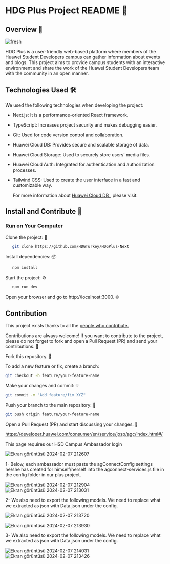 # HDG Plus Project README 🚀

## Overview 📜
![fresh](https://github.com/HDGTurkey/turbothrill/assets/61888196/67ae0c9e-f213-463d-abc4-092c911090ae)

HDG Plus is a user-friendly web-based platform where members of the Huawei Student Developers campus can gather information about events and blogs. This project aims to provide campus students with an interactive environment and share the work of the Huawei Student Developers team with the community in an open manner.

## Technologies Used 🛠️
We used the following technologies when developing the project:
- Next.js: It is a performance-oriented React framework.
- TypeScript: Increases project security and makes debugging easier.
- Git: Used for code version control and collaboration.
- Huawei Cloud DB: Provides secure and scalable storage of data.
- Huawei Cloud Storage: Used to securely store users' media files.
- Huawei Cloud Auth: Integrated for authentication and authorization processes.
- Tailwind CSS: Used to create the user interface in a fast and customizable way.

  For more information about [Huawei Cloud DB ](https://developer.huawei.com/consumer/en/agconnect/), please visit.
## Install and Contribute 🤝

### Run on Your Computer

Clone the project: 🧬
```bash
   git clone https://github.com/HDGTurkey/HDGPlus-Next
```


Install dependencies: 📦


```bash
   npm install
```

Start the project: ⚙️

```bash
   npm run dev
```

Open your browser and go to http://localhost:3000. 🌐

## Contribution


This project exists thanks to all the [people who contribute.](https://github.com/HDGTurkey/turbothrill/graphs/contributors)

Contributions are always welcome! If you want to contribute to the project, please do not forget to fork and open a Pull Request (PR) and send your contributions. 🚧

Fork this repository. 🍴

To add a new feature or fix, create a branch:

```bash
git checkout -b feature/your-feature-name
```

Make your changes and commit: 💡

```bash
git commit -m "Add feature/fix XYZ"
```

Push your branch to the main repository: 🚀

```bash
git push origin feature/your-feature-name
```

Open a Pull Request (PR) and start discussing your changes. 📣



https://developer.huawei.com/consumer/en/service/josp/agc/index.html#/

This page requires our HSD Campus Ambassador login

![Ekran görüntüsü 2024-02-07 212607](https://github.com/HDGTurkey/turbothrill/assets/61888196/d1905993-815a-4133-9eca-e9204945a42f)



 1-  Below, each ambassador must paste the agConnectConfig settings he/she has created for himself/herself into the agconnect-services.js file in the config folder in our plus project.

![Ekran görüntüsü 2024-02-07 212904](https://github.com/HDGTurkey/turbothrill/assets/61888196/09920308-48f2-4c50-8f52-b538afd3243f)
![Ekran görüntüsü 2024-02-07 213031](https://github.com/HDGTurkey/turbothrill/assets/61888196/400b2971-51af-423a-83da-134519fe1b08)

2- We also need to export the following models. We need to replace what we extracted as json with Data.json under the config.

![Ekran görüntüsü 2024-02-07 213720](https://github.com/HDGTurkey/turbothrill/assets/61888196/c0175cb4-6c0c-4e0b-b4e9-78cccb3532fa)

![Ekran görüntüsü 2024-02-07 213930](https://github.com/HDGTurkey/turbothrill/assets/61888196/a4b19cf4-28b9-45fe-91f8-b5c5c1b764db)

3- We also need to export the following models. We need to replace what we extracted as json with Data.json under the config.

![Ekran görüntüsü 2024-02-07 214031](https://github.com/HDGTurkey/turbothrill/assets/61888196/a5bba452-e007-498f-a3bf-4966fb748a4d)
![Ekran görüntüsü 2024-02-07 213426](https://github.com/HDGTurkey/turbothrill/assets/61888196/6411fd6a-2701-407d-8ee3-9a64927a0a6d)


